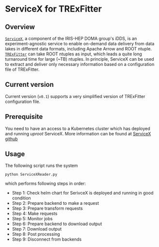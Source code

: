 # ServiceX for TRExFitter

## Overview
[`ServiceX`](https://github.com/ssl-hep/ServiceX), a component of the IRIS-HEP DOMA group's iDDS, is an experiment-agnostic service to enable on-demand data delivery from data lakes in different data formats, including Apache Arrow and ROOT ntuple. [`TRExFitter`](https://gitlab.cern.ch/TRExStats/TRExFitter) can take ROOT ntuples as input, which leads a quite long turnaround time for large (~TB) ntuples. In principle, ServiceX can be used to extract and deliver only necessary information based on a configuration file of TRExFitter.

## Current version
Current version (`v0.1`) supports a very simplified version of TRExFitter configuration file.

## Prerequisite
You need to have an access to a Kubernetes cluster which has deployed and running *uproot* ServiceX. More information can be found at [ServiceX github](https://github.com/ssl-hep/ServiceX)

## Usage
The following script runs the system
```
python ServiceXReader.py
```
which performs following steps in order:
- Step 1: Check helm chart for SerivceX is deployed and running in good condition
- Step 2: Prepare backend to make a request
- Step 3: Prepare transform requests
- Step 4: Make requests
- Step 5: Monitor jobs
- Step 6: Prepare backend to download output
- Step 7: Download output
- Step 8: Post processing
- Step 9: Disconnect from backends



